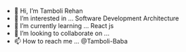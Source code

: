- 👋 Hi, I’m Tamboli Rehan 
- 👀 I’m interested in ... Software Development Architecture 
- 🌱 I’m currently learning ... React js
- 💞️ I’m looking to collaborate on ...
- 📫 How to reach me ... @Tamboli-Baba

<!---
Tamboli-Baba/Tamboli-Baba is a ✨ special ✨ repository because its `README.md` (this file) appears on your GitHub profile.
You can click the Preview link to take a look at your changes.
--->
